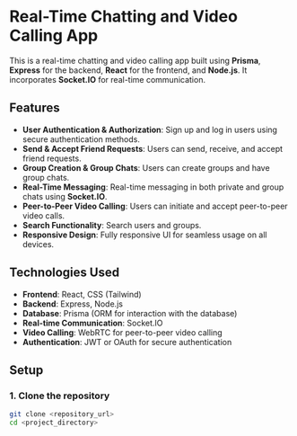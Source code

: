 # Real-Time Chatting and Video Calling App

This is a real-time chatting and video calling app built using **Prisma**, **Express** for the backend, **React** for the frontend, and **Node.js**. It incorporates **Socket.IO** for real-time communication.

## Features

- **User Authentication & Authorization**: Sign up and log in users using secure authentication methods.
- **Send & Accept Friend Requests**: Users can send, receive, and accept friend requests.
- **Group Creation & Group Chats**: Users can create groups and have group chats.
- **Real-Time Messaging**: Real-time messaging in both private and group chats using **Socket.IO**.
- **Peer-to-Peer Video Calling**: Users can initiate and accept peer-to-peer video calls.
- **Search Functionality**: Search users and groups.
- **Responsive Design**: Fully responsive UI for seamless usage on all devices.

## Technologies Used

- **Frontend**: React, CSS (Tailwind)
- **Backend**: Express, Node.js
- **Database**: Prisma (ORM for interaction with the database)
- **Real-time Communication**: Socket.IO
- **Video Calling**: WebRTC for peer-to-peer video calling
- **Authentication**: JWT or OAuth for secure authentication

## Setup

### 1. Clone the repository

```bash
git clone <repository_url>
cd <project_directory>
